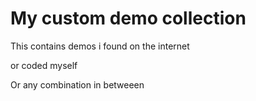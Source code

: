 # My custom demo collection

This contains demos i found on the internet

or coded myself

Or any combination in betweeen
